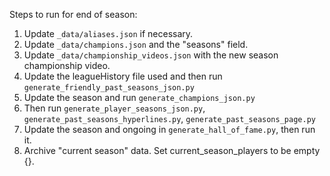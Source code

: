Steps to run for end of season:
1. Update `_data/aliases.json` if necessary.
2. Update `_data/champions.json` and the "seasons" field.
3. Update `_data/championship_videos.json` with the new season championship video.
4. Update the leagueHistory file used and then run `generate_friendly_past_seasons_json.py`
5. Update the season and run `generate_champions_json.py`
6. Then run `generate_player_seasons_json.py`, `generate_past_seasons_hyperlines.py`, `generate_past_seasons_page.py`
7. Update the season and ongoing in `generate_hall_of_fame.py`, then run it.
8. Archive "current season" data. Set current_season_players to be empty {}.
